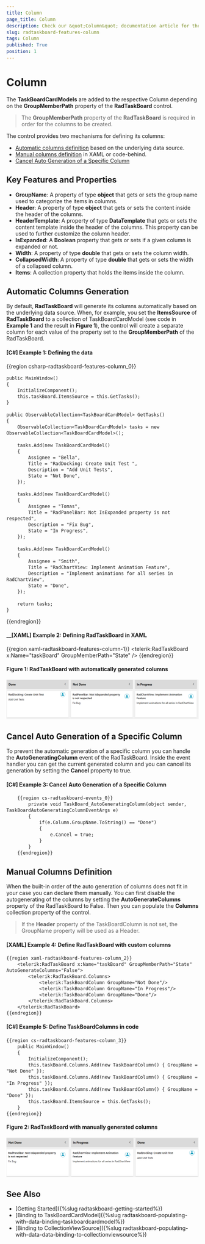 ```yaml
---
title: Column
page_title: Column
description: Check our &quot;Column&quot; documentation article for the RadTaskBoard WPF control.
slug: radtaskboard-features-column
tags: Column
published: True
position: 1
---
```


# Column

The __TaskBoardCardModels__ are added to the respective Column depending on the __GroupMemberPath__ property of the __RadTaskBoard__ control. 

> The __GroupMemberPath__ property of the __RadTaskBoard__ is required in order for the columns to be created.

The control provides two mechanisms for defining its columns:
* [Automatic columns definition](#automatic-columns-generation) based on the underlying data source. 
* [Manual columns definition](#manual-columns-definition) in XAML or code-behind. 
* [Cancel Auto Generation of a Specific Column](#cancel-auto-generation-of-a-specific-column)

## Key Features and Properties

* __GroupName__: A property of type __object__ that gets or sets the group name used to categorize the items in columns.
* __Header__: A property of type __object__ that gets or sets the content inside the header of the columns.
* __HeaderTemplate__: A property of type __DataTemplate__ that gets or sets the content template inside the header of the columns. This property can be used to further customize the column header.
* __IsExpanded__: A __Boolean__ property that gets or sets if a given column is expanded or not.
* __Width__: A property of type __double__ that gets or sets the column width.
* __CollapsedWidth__: A property of type __double__ that gets or sets the width of a collapsed column.
* __Items__: A collection property that holds the items inside the column.

## Automatic Columns Generation

By default, __RadTaskBoard__ will generate its columns automatically based on the underlying data source. When, for example, you set the __ItemsSource__ of __RadTaskBoard__ to a collection of TaskBoardCardModel (see code in __Example 1__ and the result in __Figure 1__), the control will create a separate column for each value of the property set to the __GroupMemberPath__ of the RadTaskBoard.

#### __[C#] Example 1: Defining the data__
{{region csharp-radtaskboard-features-column_0}}
	
	public MainWindow()
	{
		InitializeComponent();
		this.taskBoard.ItemsSource = this.GetTasks();
	}
	
	public ObservableCollection<TaskBoardCardModel> GetTasks()
	{
		ObservableCollection<TaskBoardCardModel> tasks = new ObservableCollection<TaskBoardCardModel>();
		
		tasks.Add(new TaskBoardCardModel()
		{
			Assignee = "Bella",
			Title = "RadDocking: Create Unit Test ",
			Description = "Add Unit Tests",
			State = "Not Done",              
		});
		
		tasks.Add(new TaskBoardCardModel()
		{
			Assignee = "Tomas",
			Title = "RadPanelBar: Not IsExpanded property is not respected",
			Description = "Fix Bug",
			State = "In Progress",
		});

		tasks.Add(new TaskBoardCardModel()
		{
			Assignee = "Smith",
			Title = "RadChartView: Implement Animation Feature",
			Description = "Implement animations for all series in RadChartView",
			State = "Done",
		});
		
		return tasks;
	}
{{endregion}}

#### __[XAML] Example 2: Defining RadTaskBoard in XAML
{{region xaml-radtaskboard-features-column-1}}
    <telerik:RadTaskBoard x:Name="taskBoard" GroupMemberPath="State" />
{{endregion}}

#### Figure 1: RadTaskBoard with automatically generated columns
![Telerik TaskBoard Column 0](images/taskboard_column_0.png)

## Cancel Auto Generation of a Specific Column

To prevent the automatic generation of a specific column you can handle the __AutoGeneratingColumn__ event of the RadTaskBoard. Inside the event handler you can get the current generated column and you can cancel its generation by setting the __Cancel__ property to true.

#### __[C#] Example 3: Cancel Auto Generation of a Specific Column__
		{{region cs-radtaskboard-events_0}}
			private void TaskBoard_AutoGeneratingColumn(object sender, TaskBoardAutoGeneratingColumnEventArgs e)
			{
				if(e.Column.GroupName.ToString() == "Done")
				{
					e.Cancel = true;
				}
			}
		{{endregion}}


## Manual Columns Definition

When the built-in order of the auto generation of columns does not fit in your case you can declare them manually. You can first disable the autogenerating of the columns by setting the __AutoGenerateColumns__ property of the RadTaskBoard to False. Then you can populate the __Columns__ collection property of the control.

> If the __Header__ property of the TaskBoardColumn is not set, the GroupName property will be used as a Header.

#### __[XAML] Example 4: Define RadTaskBoard with custom columns__
	{{region xaml-radtaskboard-features-column_2}}
		<telerik:RadTaskBoard x:Name="taskBoard" GroupMemberPath="State" AutoGenerateColumns="False">
			<telerik:RadTaskBoard.Columns>
				<telerik:TaskBoardColumn GroupName="Not Done"/>
				<telerik:TaskBoardColumn GroupName="In Progress"/>
				<telerik:TaskBoardColumn GroupName="Done"/>
			</telerik:RadTaskBoard.Columns>
		</telerik:RadTaskBoard>
	{{endregion}}

#### __[C#] Example 5: Define TaskBoardColumns in code__
	{{region cs-radtaskboard-features-column_3}}
		public MainWindow()
		{
			InitializeComponent();
			this.taskBoard.Columns.Add(new TaskBoardColumn() { GroupName = "Not Done" });
			this.taskBoard.Columns.Add(new TaskBoardColumn() { GroupName = "In Progress" });
			this.taskBoard.Columns.Add(new TaskBoardColumn() { GroupName = "Done" });
			this.taskBoard.ItemsSource = this.GetTasks();            
		}
	{{endregion}}

#### Figure 2: RadTaskBoard with manually generated columns
![Telerik TaskBoard Column 1](images/taskboard_column_1.png)
	
## See Also
 * [Getting Started]({%slug radtaskboard-getting-started%})
 * [Binding to TaskBoardCardModel]({%slug radtaskboard-populating-with-data-binding-taskboardcardmodel%})
 * [Binding to CollectionViewSource]({%slug radtaskboard-populating-with-data-data-binding-to-collectionviewsource%})
